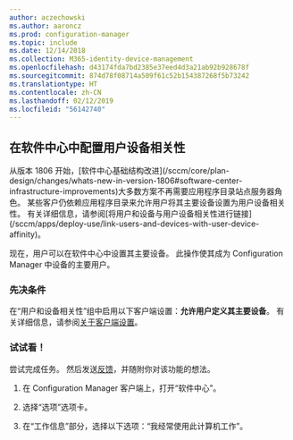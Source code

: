 ```yaml
---
author: aczechowski
ms.author: aaroncz
ms.prod: configuration-manager
ms.topic: include
ms.date: 12/14/2018
ms.collection: M365-identity-device-management
ms.openlocfilehash: d43174fda7bd2385e37eed4d3a21ab92b928678f
ms.sourcegitcommit: 874d78f08714a509f61c52b154387268f5b73242
ms.translationtype: HT
ms.contentlocale: zh-CN
ms.lasthandoff: 02/12/2019
ms.locfileid: "56142740"
---
```

## <a name="bkmk_uda"></a> 在软件中心中配置用户设备相关性
<!--3485366-->从版本 1806 开始，[软件中心基础结构改进](/sccm/core/plan-design/changes/whats-new-in-version-1806#software-center-infrastructure-improvements)大多数方案不再需要应用程序目录站点服务器角色。 某些客户仍依赖应用程序目录来允许用户将其主要设备设置为用户设备相关性。 有关详细信息，请参阅[将用户和设备与用户设备相关性进行链接](/sccm/apps/deploy-use/link-users-and-devices-with-user-device-affinity)。

现在，用户可以在软件中心中设置其主要设备。 此操作使其成为 Configuration Manager 中设备的主要用户。


### <a name="prerequisite"></a>先决条件

在“用户和设备相关性”组中启用以下客户端设置：**允许用户定义其主要设备**。 有关详细信息，请参阅[关于客户端设置](/sccm/core/clients/deploy/about-client-settings#user-and-device-affinity)。


### <a name="try-it-out"></a>试试看！

尝试完成任务。 然后发送[反馈](/sccm/core/understand/find-help#product-feedback)，并随附你对该功能的想法。

1. 在 Configuration Manager 客户端上，打开“软件中心”。  

2. 选择“选项”选项卡。  

3. 在“工作信息”部分，选择以下选项：“我经常使用此计算机工作”。  
